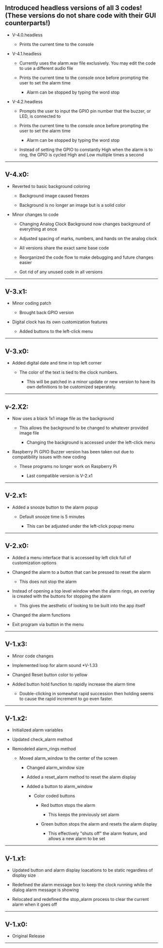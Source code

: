 ## Introduced headless versions of all 3 codes! (These versions do not share code with their GUI counterparts!)
- V-4.0.headless

  - Prints the current time to the console

- V-4.1.headless

  - Currently uses the alarm.wav file exclusively. You may edit the code to use a different audio file

  - Prints the current time to the console once before prompting the user to set the alarm time

    - Alarm can be stopped by typing the word stop

- V-4.2.headless

  - Prompts the user to input the GPIO pin number that the buzzer, or LED, is connected to

  - Prints the current time to the console once before prompting the user to set the alarm time

    - Alarm can be stopped by typing the word stop

  - Instead of setting the GPIO to constantly High when the alarm is to ring, the GPIO is cycled High and Low multiple times a second

----------

## V-4.x0:
- Reverted to basic background coloring

  - Background image caused freezes

  - Background is no longer an image but is a solid color

- Minor changes to code

  - Changing Analog Clock Background now changes background of everything at once

  - Adjusted spacing of marks, numbers, and hands on the analog clock

  - All versions share the exact same base code

  - Reorganized the code flow to make debugging and future changes easier

  - Got rid of any unused code in all versions

----------

## V-3.x1:
- Minor coding patch

  - Brought back GPIO version

- Digital clock has its own customization features

  - Added buttons to the left-click menu

----------

## V-3.x0:
- Added digital date and time in top left corner

  - The color of the text is tied to the clock numbers.

    - This will be patched in a minor update or new version to have its own definitions to be customized seperately.

----------

## v-2.X2:

- Now uses a black 1x1 image file as the background

  - This allows the background to be changed to whatever provided image file

    - Changing the background is accessed under the left-click menu

- Raspberry Pi GPIO Buzzer version has been taken out due to compatibility issues with new coding

  - These programs no longer work on Raspberry Pi

    - Last compatible version is V-2.x1

----------

## V-2.x1:

- Added a snooze button to the alarm popup

  - Default snooze time is 5 minutes

    - This can be adjusted under the left-click popup menu
    

----------

## V-2.x0:

- Added a menu interface that is accessed by left click full of customization options

- Changed the alarm to a button that can be pressed to reset the alarm
  
  * This does not stop the alarm

- Instead of opening a top level window when the alarm rings, an overlay is created with the buttons for stopping the alarm

  - This gives the aesthetic of looking to be built into the app itself

- Changed the alarm functions

- Exit program via button in the menu

----------

## V-1.x3:

- Minor code changes

- Implemented loop for alarm sound *V-1.33

- Changed Reset button color to yellow

- Added button hold function to rapidly increase the alarm time

  * Double-clicking in somewhat rapid succession then holding seems to cause the rapid increment to go even faster.

----------

## V-1.x2:

- Initialized alarm variables

- Updated check_alarm method

- Remodeled alarm_rings method

  - Moved alarm_window to the center of the screen

    - Changed alarm_window size

    - Added a reset_alarm method to reset the alarm display

    - Added a button to alarm_window

      - Color coded buttons

        - Red button stops the alarm

          * This keeps the previously set alarm

        - Green button stops the alarm and resets the alarm display

          * This effectively "shuts off" the alarm feature, and allows a new alarm to be set

----------

## V-1.x1:

- Updated button and alarm display loacations to be static regardless of display size

- Redefined the alarm message box to keep the clock running while the dialog alarm message is showing

- Relocated and redefined the stop_alarm process to clear the current alarm when it goes off

----------

## V-1.x0:

- Original Release

----------
